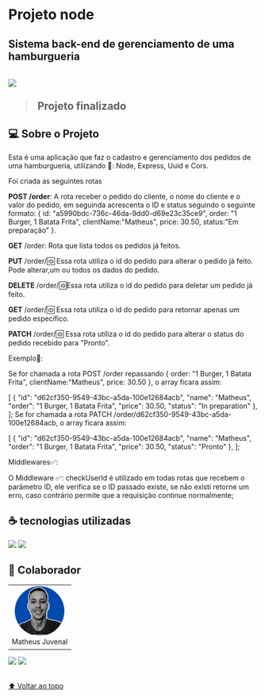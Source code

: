 # Projeto node

<h2>Sistema back-end de gerenciamento de uma hamburgueria<h2>
  
<img src="./assets/print.gif">

> Projeto finalizado
> <br>

## 💻 Sobre o Projeto

Esta é uma aplicação que faz o cadastro e gerenciamento dos pedidos de uma hamburgueria, utilizando 🔧: Node, Express, Uuid e Cors.

Foi criada as seguintes rotas

<b>POST /order</b>: A rota receber o pedido do cliente, o nome do cliente e o valor do pedido, em seguinda acrescenta o ID e status seguindo o seguinte formato: { id: "a5990bdc-736c-46da-9dd0-d69e23c35ce9", order: "1 Burger, 1 Batata Frita", clientName:"Matheus", price: 30.50, status:"Em preparação" }.

<b>GET</b> /order: Rota que lista todos os pedidos já feitos.

<b>PUT</b> /order/:id: Essa rota utiliza o id do pedido para alterar o pedido já feito. Pode alterar,um ou todos os dados do pedido.

<b>DELETE</b> /order/:id:Essa rota utiliza o id do pedido para deletar um pedido já feito.

<b>GET</b> /order/:id: Essa rota utiliza o id do pedido para retornar apenas um pedido específico.

<b>PATCH</b> /order/:id: Essa rota utiliza o id do pedido para alterar o status do pedido recebido para "Pronto".

Exemplo📃:

Se for chamada a rota POST /order repassando { order: "1 Burger, 1 Batata Frita", clientName:"Matheus", price: 30.50 }, o array ficara assim:

[
	{
		"id": "d62cf350-9549-43bc-a5da-100e12684acb",
		"name": "Matheus",
		"order": "1 Burger, 1 Batata Frita",
		"price": 30.50,
		"status": "In preparation"
	},
];
Se for chamada a rota PATCH /order/d62cf350-9549-43bc-a5da-100e12684acb, o array ficara assim:

[
{
		"id": "d62cf350-9549-43bc-a5da-100e12684acb",
		"name": "Matheus",
		"order": "1 Burger, 1 Batata Frita",
		"price": 30.50,
		"status": "Pronto"
	},
];

Middlewares✅:

O Middleware ✅: checkUserId é utilizado em todas rotas que recebem o parâmetro ID, ele verifica se o ID passado existe, se não existi retorne um erro, caso contrário permite que a requisição continue normalmente;

## ☕ tecnologias utilizadas

<img src="https://img.shields.io/badge/JavaScript-F7DF1E?style=for-the-badge&logo=javascript&logoColor=black">
<img src="https://img.shields.io/badge/Node.js-43853D?style=for-the-badge&logo=node.js&logoColor=white">
<br>

## 💙 Colaborador

<table>
  <tr>
    <td align="center">
      <a href="#">
        <img src="./assets/autor.png" width="100px;" alt="Foto do autor Matheus Juvenal"/><br>
        <sub>
          <a>Matheus Juvenal</a>
        </sub>
      </a>
    </td>
  </tr>
</table>

<div>
 <a href="https://www.linkedin.com/in/matheus-juvenal-de-oliveira-379768237/" target="_blank"><img src="https://img.shields.io/badge/-LinkedIn-%230077B5?style=for-the-badge&logo=linkedin&logoColor=white" target="_blank"></a> 
<a href = "mailto:mathjuveoliveira@gmail.com"><img src="https://img.shields.io/badge/-Gmail-%23333?style=for-the-badge&logo=gmail&logoColor=white" target="_blank"></a>
</div>
<br>

[⬆ Voltar ao topo](#Projeto-node)<br>
